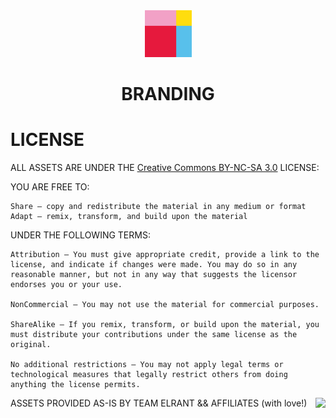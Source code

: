 
<div align=center>
    <img src="https://raw.githubusercontent.com/elrant/BRANDING/main/elrant/brandingteam/Logo.svg" width=75></img><h1>BRANDING</h1>
</div>

# LICENSE

ALL ASSETS ARE UNDER THE [Creative Commons BY-NC-SA 3.0](https://github.com/elrant/BRANDING/blob/main/LICENSE) LICENSE:

YOU ARE FREE TO:

    Share — copy and redistribute the material in any medium or format
    Adapt — remix, transform, and build upon the material



UNDER THE FOLLOWING TERMS:

    Attribution — You must give appropriate credit, provide a link to the license, and indicate if changes were made. You may do so in any reasonable manner, but not in any way that suggests the licensor endorses you or your use.

    NonCommercial — You may not use the material for commercial purposes.

    ShareAlike — If you remix, transform, or build upon the material, you must distribute your contributions under the same license as the original.

    No additional restrictions — You may not apply legal terms or technological measures that legally restrict others from doing anything the license permits.



ASSETS PROVIDED AS-IS BY TEAM ELRANT && AFFILIATES (with love!)  <img src=https://i.creativecommons.org/l/by-nc-sa/3.0/88x31.png align=right></img>

